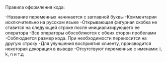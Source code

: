 Правила оформления кода:

-Название переменных начинается с заглавной буквы
-Комментарии исключительно на русском языке
-Открывающая фигурная скобка не ставится на следующей строке после инициализирующего ее оператора
-Все операторы обособляются с обеих сторон пробелами
-Соблюдается размер кода. При необходимости переносится на другую строку
-Для улучшения восприятия клиенту, производится некоторая декорация в выводе
-Отсутствуют переменные с именами: i, k, n и т.д
